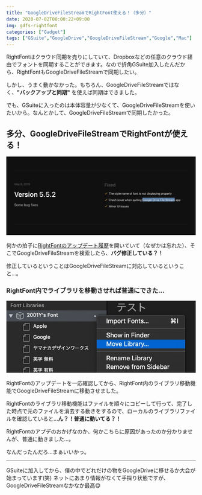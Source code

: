 ```yaml
---
title: "GoogleDriveFileStreamでRightFont使える！（多分）"
date: 2020-07-02T00:00:22+09:00
img: gdfs-rightfont
categories: ["Gadget"]
tags: ["GSuite","GoogleDrive","GoogleDriveFileStream","Google","Mac"]
---
```


RightFontはクラウド同期を売りにしていて、Dropboxなどの任意のクラウド経由でフォントを同期することができます。なので折角GSuite加入したんだから、RightFontもGoogleDriveFileStreamで同期したい。

しかし、うまく動かなかった。もちろん、GoogleDriveFileStreamではなく、**"バックアップと同期"** を使えば同期はできました。

でも、GSuiteに入ったのは本体容量が少なくて、GoogleDriveFileStreamを使いたいから。なんとかして、GoogleDriveFileStreamで同期したかった。

## 多分、GoogleDriveFileStreamでRightFontが使える！

![](../../../images/gdfs-rightfont-1.jpg)

何かの拍子に[RightFontのアップデート履歴](https%3A%2F%2Frightfontapp.com%2Fupdates%23%3A~%3Atext%3DGoogle%20Drive%20File%20Stream%20app)を開いていて（なぜかは忘れた）、そこでGoogleDriveFileStreamを検索したら、**バグ修正している？！**

修正しているということはGoogleDriveFileStreamに対応しているということ...。

### RightFont内でライブラリを移動させれば普通にできた...

![](../../../images/gdfs-rightfont-2.jpg)

RightFontのアップデートを一応確認してから、RightFont内のライブラリ移動機能でGoogleDriveFileStreamに移動させました。

RightFontのライブラリ移動機能はファイルを順々にコピーして行って、完了した時点で元のファイルを消去する動きをするので、ローカルのライブラリファイルを確認していると...**ん？！普通に動いてる？！**

RightFontのアプデのおかげなのか、何かこちらに原因があったのか分かりませんが、普通に動きました...。

なんだったんだろ...まぁいいかっ。

***

GSuiteに加入してから、僕の中でどれだけの物をGoogleDriveに移せるか大会が始まっています(笑) ネットにあまり情報がなくて手探り状態ですが、GoogleDriveFileStreamなかなか最高😋